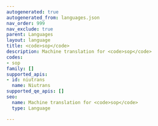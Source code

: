 ```yaml
---
autogenerated: true
autogenerated_from: languages.json
nav_order: 999
nav_exclude: true
parent: Languages
layout: language
title: <code>sop</code>
description: Machine translation for <code>sop</code>
codes:
- sop
family: []
supported_apis:
- id: niutrans
  name: Niutrans
supported_qe_apis: []
seo:
  name: Machine translation for <code>sop</code>
  type: Language

---
```


